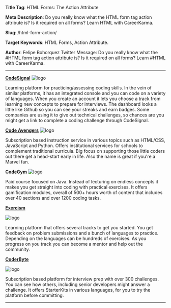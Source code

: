 **Title Tag**: HTML Forms: The Action Attribute

**Meta Description**: Do you really know what the HTML form tag action attribute is? Is it required on all forms? Learn HTML with CareerKarma.

**Slug**: /html-form-action/

**Target Keywords**: HTML Forms, Action Attribute.

**Author**: Felipe Bohorquez
Twitter Message: Do you really know what the #HTML form tag action attribute is? Is it required on all forms? Learn #HTML with CareerKarma.

___


<!-- 1-3 sentences per resource. Website screenshot or Logo for App -->

**[CodeSignal](https://codesignal.com/)**
![logo](https://codesignal.com/wp-content/uploads/2020/03/Logo_Main.svg)

Learning platform for practicing/assessing coding skills. In the vein of similar platforms, it has an integrated console and you can code on a variety of languages. When you create an account it lets you choose a track from learning new concepts to prepare for interviews. The dashboard looks a little like Github so you can see your streaks and earn badges. Some companies are using it to give out technical challenges, so chances are you might get a link to complete a coding challenge through CodeSignal.


**[Code Avengers](https://www.codeavengers.com/)**
![logo](https://content-api-us1.codeavengers.com/file/cloud/assets/horizonal-logos-white-02.png)

Subscription based instruction service in various topics such as HTML/CSS, JavaScript and Python. Offers institutional services for schools to complement traditional curricula. Big focus on supporting those little coders out there get a head-start early in life. Also the name is great if you're a Marvel fan.

**[CodeGym](https://codegym.cc/)**
![logo](https://codegym.cc/assets/images/site/logo/logo--light.svg)

Paid course focused on Java. Instead of lecturing on endless concepts it makes you get straight into coding with practical exercises. It offers gamification modules, overall of 500+ hours worth of content that includes over 40 sections and over 1200 coding tasks.

**[Exercism](https://exercism.io/my/tracks)**

![logo](https://assets.exercism.io/assets/logo-white-e3be059a4bfc4bf65f196a12105e9cff389b5a67f2065a0862d4ff6153571ef5.png)

Learning platform that offers several tracks to get you started. You get feedback on problem submissions and a bunch of languages to practice. Depending on the languages can be hundreds of exercises. As you progress on you track you can become a mentor and help out the community.

**[CoderByte](https://coderbyte.com/)**

![logo](https://coderbytestaticimages.s3.amazonaws.com/consumer-v2/nav/coderbyte_logo_digital_multi_light.png)

Subscription based platform for interview prep with over 300 challenges. You can see how others, including senior developers might answer a challenge. It offers StarterKits in various languages, for you to try the platform before committing. 

---